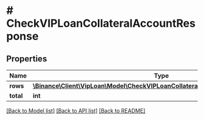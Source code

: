 # # CheckVIPLoanCollateralAccountResponse

## Properties

Name | Type | Description | Notes
------------ | ------------- | ------------- | -------------
**rows** | [**\Binance\Client\VipLoan\Model\CheckVIPLoanCollateralAccountResponseRowsInner[]**](CheckVIPLoanCollateralAccountResponseRowsInner.md) |  | [optional]
**total** | **int** |  | [optional]

[[Back to Model list]](../../README.md#models) [[Back to API list]](../../README.md#endpoints) [[Back to README]](../../README.md)
